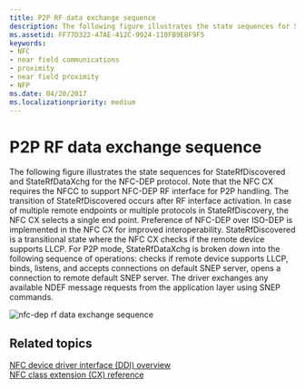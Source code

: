 ```yaml
---
title: P2P RF data exchange sequence
description: The following figure illustrates the state sequences for StateRfDiscovered and StateRfDataXchg for the NFC-DEP protocol.
ms.assetid: FF77D322-47AE-412C-9924-110FB9E8F9F5
keywords:
- NFC
- near field communications
- proximity
- near field proximity
- NFP
ms.date: 04/20/2017
ms.localizationpriority: medium
---
```


# P2P RF data exchange sequence


The following figure illustrates the state sequences for StateRfDiscovered and StateRfDataXchg for the NFC-DEP protocol. Note that the NFC CX requires the NFCC to support NFC-DEP RF interface for P2P handling. The transition of StateRfDiscovered occurs after RF interface activation. In case of multiple remote endpoints or multiple protocols in StateRfDiscovery, the NFC CX selects a single end point. Preference of NFC-DEP over ISO-DEP is implemented in the NFC CX for improved interoperability. StateRfDiscovered is a transitional state where the NFC CX checks if the remote device supports LLCP. For P2P mode, StateRfDataXchg is broken down into the following sequence of operations: checks if remote device supports LLCP, binds, listens, and accepts connections on default SNEP server, opens a connection to remote default SNEP server. The driver exchanges any available NDEF message requests from the application layer using SNEP commands.

![nfc-dep rf data exchange sequence](images/nfc-dep-rfdataexchangesequence.png)

 

 
## Related topics
[NFC device driver interface (DDI) overview](https://docs.microsoft.com/windows-hardware/drivers/ddi/content/index)  
[NFC class extension (CX) reference](https://docs.microsoft.com/windows-hardware/drivers/ddi/content/index)  

